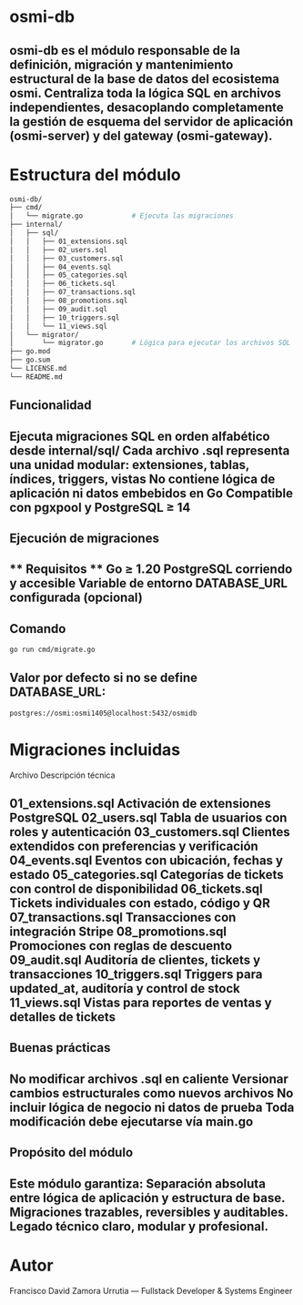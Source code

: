 # osmi-db

osmi-db es el módulo responsable de la definición, migración y mantenimiento estructural de la base de datos del ecosistema osmi. Centraliza toda la lógica SQL en archivos independientes, desacoplando completamente la gestión de esquema del servidor de aplicación (osmi-server) y del gateway (osmi-gateway).
---

# Estructura del módulo

```bash
osmi-db/
├── cmd/
│   └── migrate.go            # Ejecuta las migraciones
├── internal/
│   ├── sql/
│   │   ├── 01_extensions.sql
│   │   ├── 02_users.sql
│   │   ├── 03_customers.sql
│   │   ├── 04_events.sql
│   │   ├── 05_categories.sql
│   │   ├── 06_tickets.sql
│   │   ├── 07_transactions.sql
│   │   ├── 08_promotions.sql
│   │   ├── 09_audit.sql
│   │   ├── 10_triggers.sql
│   │   └── 11_views.sql
│   └── migrator/
│       └── migrator.go       # Lógica para ejecutar los archivos SQL
├── go.mod
├── go.sum
└── LICENSE.md
└── README.md
```

## Funcionalidad
Ejecuta migraciones SQL en orden alfabético desde internal/sql/
Cada archivo .sql representa una unidad modular: extensiones, tablas, índices, triggers, vistas
No contiene lógica de aplicación ni datos embebidos en Go
Compatible con pgxpool y PostgreSQL ≥ 14
---

## Ejecución de migraciones

** Requisitos **
Go ≥ 1.20
PostgreSQL corriendo y accesible
Variable de entorno DATABASE_URL configurada (opcional)
---

## Comando
```bash
go run cmd/migrate.go
```
## Valor por defecto si no se define DATABASE_URL:

```bash
postgres://osmi:osmi1405@localhost:5432/osmidb
```

# Migraciones incluidas

Archivo	Descripción técnica

01_extensions.sql	Activación de extensiones PostgreSQL
02_users.sql	Tabla de usuarios con roles y autenticación
03_customers.sql	Clientes extendidos con preferencias y verificación
04_events.sql	Eventos con ubicación, fechas y estado
05_categories.sql	Categorías de tickets con control de disponibilidad
06_tickets.sql	Tickets individuales con estado, código y QR
07_transactions.sql	Transacciones con integración Stripe
08_promotions.sql	Promociones con reglas de descuento
09_audit.sql	Auditoría de clientes, tickets y transacciones
10_triggers.sql	Triggers para updated_at, auditoría y control de stock
11_views.sql	Vistas para reportes de ventas y detalles de tickets
---

## Buenas prácticas
No modificar archivos .sql en caliente
Versionar cambios estructurales como nuevos archivos
No incluir lógica de negocio ni datos de prueba
Toda modificación debe ejecutarse vía main.go
---

## Propósito del módulo
Este módulo garantiza:
Separación absoluta entre lógica de aplicación y estructura de base.
Migraciones trazables, reversibles y auditables.
Legado técnico claro, modular y profesional.
---

# Autor

Francisco David Zamora Urrutia — Fullstack Developer & Systems Engineer
